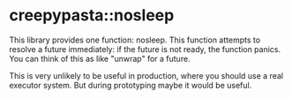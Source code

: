 # creepypasta::nosleep

This library provides one function: nosleep. This function attempts to resolve a future
immediately: if the future is not ready, the function panics. You can think of this as like
"unwrap" for a future.

This is very unlikely to be useful in production, where you should use a real executor system. But
during prototyping maybe it would be useful.
